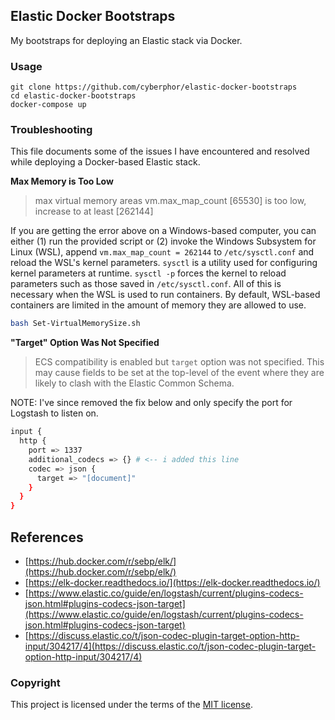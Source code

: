 ## Elastic Docker Bootstraps
My bootstraps for deploying an Elastic stack via Docker.

### Usage
```
git clone https://github.com/cyberphor/elastic-docker-bootstraps
cd elastic-docker-bootstraps
docker-compose up
```

### Troubleshooting
This file documents some of the issues I have encountered and resolved while deploying a Docker-based Elastic stack.

**Max Memory is Too Low**  
> max virtual memory areas vm.max_map_count [65530] is too low, increase to at least [262144]

If you are getting the error above on a Windows-based computer, you can either (1) run the provided script or (2) invoke the Windows Subsystem for Linux (WSL), append `vm.max_map_count = 262144` to `/etc/sysctl.conf` and reload the WSL's kernel parameters. `sysctl` is a utility used for configuring kernel parameters at runtime. `sysctl -p` forces the kernel to reload parameters such as those saved in `/etc/sysctl.conf`. All of this is necessary when the WSL is used to run containers. By default, WSL-based containers are limited in the amount of memory they are allowed to use.  
```bash
bash Set-VirtualMemorySize.sh
```

**"Target" Option Was Not Specified**  
>  ECS compatibility is enabled but `target` option was not specified. This may cause fields to be set at the top-level of the event where they are likely to clash with the Elastic Common Schema. 

NOTE: I've since removed the fix below and only specify the port for Logstash to listen on. 

```bash
input {
  http {
    port => 1337
    additional_codecs => {} # <-- i added this line
    codec => json {
      target => "[document]"
    }
  }
}
```



## References
* [https://hub.docker.com/r/sebp/elk/](https://hub.docker.com/r/sebp/elk/)
* [https://elk-docker.readthedocs.io/](https://elk-docker.readthedocs.io/)
* [https://www.elastic.co/guide/en/logstash/current/plugins-codecs-json.html#plugins-codecs-json-target](https://www.elastic.co/guide/en/logstash/current/plugins-codecs-json.html#plugins-codecs-json-target)
* [https://discuss.elastic.co/t/json-codec-plugin-target-option-http-input/304217/4](https://discuss.elastic.co/t/json-codec-plugin-target-option-http-input/304217/4)


### Copyright
This project is licensed under the terms of the [MIT license](/LICENSE).
